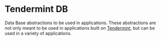 # Tendermint DB

Data Base abstractions to be used in applications.
These abstractions are not only meant to be used in applications built on [Tendermint](https://github.com/tendermint/tendermint), but can be used in a variety of applications.
